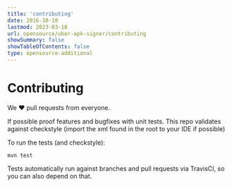 ```yaml
---
title: 'contributing'
date: 2016-10-10
lastmod: 2023-03-18
url: opensource/uber-apk-signer/contributing
showSummary: false
showTableOfContents: false
type: opensource-additional
---
```

# Contributing

We ❤ pull requests from everyone.

If possible proof features and bugfixes with unit tests.
This repo validates against checkstyle (import the xml found in the root to your IDE if possible)

To run the tests (and checkstyle):

```shell
mvn test
```

Tests automatically run against branches and pull requests
via TravisCI, so you can also depend on that.
